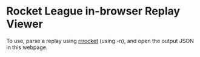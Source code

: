 # Rocket League in-browser Replay Viewer

To use, parse a replay using [rrrocket](https://github.com/nickbabcock/rrrocket) (using -n), and open the output JSON in this webpage.
